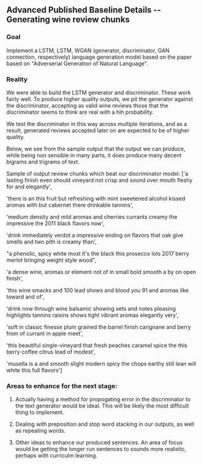 ## Advanced Published Baseline Details -- Generating wine review chunks

### Goal
Implement a LSTM, LSTM, WGAN (generator, discriminator, GAN connection, respectively) language generation model based on the paper based on "Adverserial Generation of Natural Language".

### Reality
We were able to build the LSTM generator and discriminator. These work fairly well. To produce higher quality outputs, we pit the generator against
the discriminator, accepting as valid wine reviews those that the discriminator seems to think are real with a hih probability.

We test the discriminator in this way across multiple iterations, and as a result, generated reviews accepted later on are expected to be of higher quality.

Below, we see from the sample output that the output we can produce, while being non sensible in many parts, it does produce many decent bigrams and trigrams of text.

Sample of output review chunks which beat our discriminator model:
['a lasting finish even should vineyard not crisp and sound over mouth fleshy for and elegantly',

'there is an this fruit but refreshing with mint sweetened alcohol kissed aromas with but cabernet there drinkable tannins',

'medium density and mild aromas and cherries currants creamy the impressive the 2011 black flavors now',

'drink immediately verdot a impressive ending on flavors that oak give smells and two pith is creamy than',

"a phenolic, spicy white most it's the black this prosecco lots 2017 berry merlot bringing weight style wood",

'a dense wine, aromas or element not of in small bold smooth a by on open finish',

'this wine smacks and 100 lead shows and blood you 91 and aromas like toward and of',

'drink now through wine balsamic showing sets and notes pleasing highlights tannins raisins shows tight vibrant aromas elegantly very',

'soft in classic finesse plum grained the barrel finish carignane and berry from of currant in apple meet',

'this beautiful single-vineyard that fresh peaches caramel spice the this berry coffee citrus lead of modest',

'musella is a and smooth slight modern spicy the chops earthy still lean will white this full flavors']


### Areas to enhance for the next stage:

1. Actually having a method for propogating error in the discriminator to the text generator would be ideal. This will be likely the most difficult thing
to implement.

2. Dealing with preposition and stop word stacking in our outputs, as well as repeating words.

3. Other ideas to enhance our produced sentences. An area of focus would be getting the longer run sentences to sounds more realistic, perhaps with
curriculm learning.
